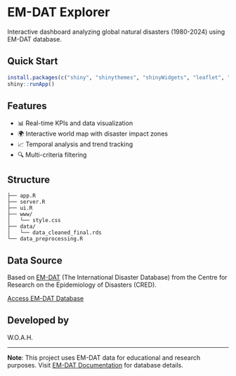 # EM-DAT Explorer

Interactive dashboard analyzing global natural disasters (1980-2024) using EM-DAT database.

## Quick Start
```r
install.packages(c("shiny", "shinythemes", "shinyWidgets", "leaflet", "plotly", "DT", "dplyr", "sf", "rnaturalearth"))
shiny::runApp()
```

## Features
- 📊 Real-time KPIs and data visualization
- 🌍 Interactive world map with disaster impact zones
- 📈 Temporal analysis and trend tracking
- 🔍 Multi-criteria filtering

## Structure
```
├── app.R
├── server.R
├── ui.R
├── www/
│   └── style.css
├── data/
│   └── data_cleaned_final.rds
└── data_preprocessing.R
```

## Data Source
Based on [EM-DAT](https://www.emdat.be) (The International Disaster Database) from the Centre for Research on the Epidemiology of Disasters (CRED). 

[Access EM-DAT Database](https://public.emdat.be)

## Developed by
W.O.A.H.

---
**Note**: This project uses EM-DAT data for educational and research purposes. Visit [EM-DAT Documentation](https://www.emdat.be/explanatory-notes) for database details.
